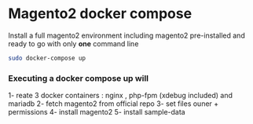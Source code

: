 # Magento2 docker compose

Install a full magento2 environment including magento2 pre-installed and ready to go with only **one** command line
```sh
sudo docker-compose up
```

### Executing a docker compose up will
 1- reate 3 docker containers : nginx , php-fpm (xdebug included) and mariadb
 2- fetch magento2 from official repo 
 3- set files ouner + permissions 
 4- install magento2
 5- install sample-data


